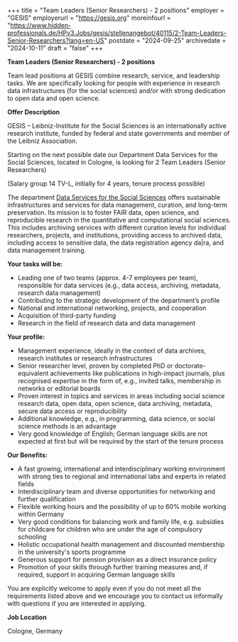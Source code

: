 +++
title = "Team Leaders (Senior Researchers) - 2 positions"
employer = "GESIS"
employerurl = "https://gesis.org"
moreinfourl = "https://www.hidden-professionals.de/HPv3.Jobs/gesis/stellenangebot/40115/2-Team-Leaders-Senior-Researchers?lang=en-US"
postdate = "2024-09-25"
archivedate = "2024-10-11"
draft = "false"
+++

**Team Leaders (Senior Researchers) - 2 positions**

Team lead positions at GESIS combine research, service, and leadership tasks. We are specifically looking for people with experience in research data infrastructures (for the social sciences) and/or with strong dedication to open data and open science.

**Offer Description**

GESIS – Leibniz-Institute for the Social Sciences is an internationally active research institute, funded by federal and state governments and member of the Leibniz Association.

Starting on the next possible date our Department Data Services for the Social Sciences, located in Cologne, is looking for 2 Team Leaders (Senior Researchers)

(Salary group 14 TV-L, initially for 4 years, tenure process possible)

The department [Data Services for the Social Sciences](https://www.gesis.org/en/institute/departments/data-services-for-the-social-sciences) offers sustainable infrastructures and services for data management, curation, and long-term preservation. Its mission is to foster FAIR data, open science, and reproducible research in the quantitative and computational social sciences. This includes archiving services with different curation levels for individual researchers, projects, and institutions, providing access to archived data, including access to sensitive data, the data registration agency da|ra, and data management training.

**Your tasks will be:**

- Leading one of two teams (approx. 4-7 employees per team), responsible for data services (e.g., data access, archiving, metadata, research data management)
- Contributing to the strategic development of the department’s profile
- National and international networking, projects, and cooperation
- Acquisition of third-party funding
- Research in the field of research data and data management

**Your profile:**

- Management experience, ideally in the context of data archives, research institutes or research infrastructures
- Senior researcher level, proven by completed PhD or doctorate-equivalent achievements like publications in high-impact journals, plus recognised expertise in the form of, e.g., invited talks, membership in networks or editorial boards
- Proven interest in topics and services in areas including social science research data, open data, open science, data archiving, metadata, secure data access or reproducibility
- Additional knowledge, e.g., in programming, data science, or social science methods is an advantage
- Very good knowledge of English; German language skills are not expected at first but will be required by the start of the tenure process

**Our Benefits:**

- A fast growing, international and interdisciplinary working environment with strong ties to regional and international labs and experts in related fields
- Interdisciplinary team and diverse opportunities for networking and further qualification
- Flexible working hours and the possibility of up to 60% mobile working within Germany
- Very good conditions for balancing work and family life, e.g. subsidies for childcare for children who are under the age of compulsory schooling
- Holistic occupational health management and discounted membership in the university's sports programme
- Generous support for pension provision as a direct insurance policy
- Promotion of your skills through further training measures and, if required, support in acquiring German language skills

You are explicitly welcome to apply even if you do not meet all the requirements listed above and we encourage you to contact us informally with questions if you are interested in applying.

**Job Location**

Cologne, Germany
